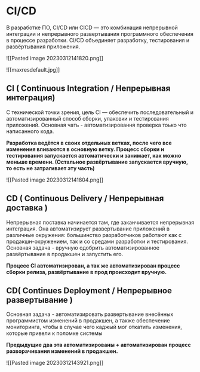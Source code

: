 # CI/CD
В разработке ПО, CI/CD или CICD — это комбинация непрерывной интеграции и непрерывного развертывания программного обеспечения в процессе разработки. CI/CD объединяет разработку, тестирования и развёртывания приложения.

![[Pasted image 20230312141820.png]]

![[maxresdefault.jpg]]

## CI ( Continuous Integration / Непрерывная интеграция)
С технической точки зрения, цель CI — обеспечить последовательный и автоматизированный способ сборки, упаковки и тестирования приложений. Основная чать - автоматизировання проверка тоько что написанного кода.

**Разработка ведётся в своих отдельных ветках, после чего все изменения вливаются в основную ветку. Процесс сборки и тестирования запускается автоматически и занимает, как можно меньше времени. (Остальное развёртывание запускается вручную, то есть не затрагивает эту часть)**

![[Pasted image 20230312141804.png]]

## CD ( Continuous Delivery / Непрерывная доставка )
Непрерывная поставка начинается там, где заканчивается непрерывная интеграция. Она автоматизирует развертывание приложений в различные окружения: большинство разработчиков работают как с продакшн-окружением, так и со средами разработки и тестирования. Основная задача - вручную одобрить автоматизированное развёртывание в продакшен и запустить его.

**Процесс CI автоматизирован, а так же автоматизирован процесс сборки релиза, развёртывание в прод происходит вручную.**

## CD( Continues Deployment / Непрерывное развертывание )
Основная задача - автоматизировать развертывание внесённых программистом изменений в продакшен, а также обеспечение мониторинга, чтобы в случае чего каджый мог откатить изменения, которые привели к поломке системы 

**Предыдущие два эта автоматизированы + автоматизирован процесс разворачивания изменений в продакшен.**

![[Pasted image 20230312143921.png]]
